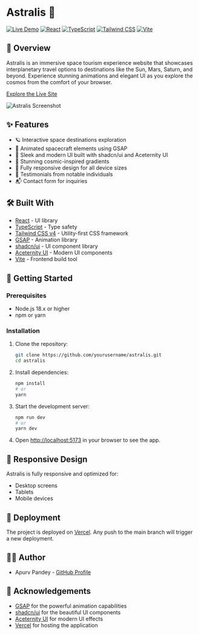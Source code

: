 # Astralis 🚀

[![Live Demo](https://img.shields.io/badge/demo-live-brightgreen.svg)](https://astralis.vercel.app)
[![React](https://img.shields.io/badge/React-18-blue.svg)](https://reactjs.org/)
[![TypeScript](https://img.shields.io/badge/TypeScript-5-blue.svg)](https://www.typescriptlang.org/)
[![Tailwind CSS](https://img.shields.io/badge/Tailwind_CSS-v4-38B2AC.svg)](https://tailwindcss.com/)
[![Vite](https://img.shields.io/badge/vite-%23646CFF.svg)](https://vitejs.dev/)

## 🌌 Overview

Astralis is an immersive space tourism experience website that showcases interplanetary travel options to destinations like the Sun, Mars, Saturn, and beyond. Experience stunning animations and elegant UI as you explore the cosmos from the comfort of your browser.

[Explore the Live Site](https://astralis.vercel.app)

![Astralis Screenshot](screenshot.png)

## ✨ Features

- 🪐 Interactive space destinations exploration
- 🚀 Animated spacecraft elements using GSAP
- 💫 Sleek and modern UI built with shadcn/ui and Aceternity UI
- 🌠 Stunning cosmic-inspired gradients
- 📱 Fully responsive design for all device sizes
- 🌙 Testimonials from notable individuals
- 📬 Contact form for inquiries

## 🛠️ Built With

- [React](https://reactjs.org/) - UI library
- [TypeScript](https://www.typescriptlang.org/) - Type safety
- [Tailwind CSS v4](https://tailwindcss.com/) - Utility-first CSS framework
- [GSAP](https://greensock.com/gsap/) - Animation library
- [shadcn/ui](https://ui.shadcn.com/) - UI component library
- [Aceternity UI](https://ui.aceternity.com/) - Modern UI components
- [Vite](https://vitejs.dev/) - Frontend build tool

## 🚀 Getting Started

### Prerequisites

- Node.js 18.x or higher
- npm or yarn

### Installation

1. Clone the repository:
   ```bash
   git clone https://github.com/yourusername/astralis.git
   cd astralis
   ```

2. Install dependencies:
   ```bash
   npm install
   # or
   yarn
   ```

3. Start the development server:
   ```bash
   npm run dev
   # or
   yarn dev
   ```

4. Open [http://localhost:5173](http://localhost:5173) in your browser to see the app.



## 📱 Responsive Design

Astralis is fully responsive and optimized for:
- Desktop screens
- Tablets
- Mobile devices

## 🚀 Deployment

The project is deployed on [Vercel](https://vercel.com). Any push to the main branch will trigger a new deployment.




## 👨‍💻 Author

- Apurv Pandey - [GitHub Profile](https://github.com/apurvp13)

## 🙏 Acknowledgements

- [GSAP](https://greensock.com/gsap/) for the powerful animation capabilities
- [shadcn/ui](https://ui.shadcn.com/) for the beautiful UI components
- [Aceternity UI](https://ui.aceternity.com/) for modern UI effects
- [Vercel](https://vercel.com) for hosting the application
